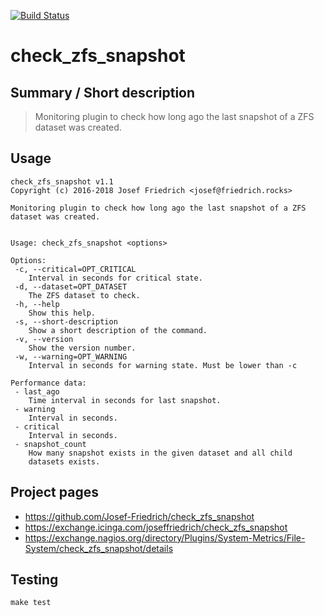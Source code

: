 [![Build Status](https://travis-ci.org/Josef-Friedrich/check_zfs_snapshot.svg?branch=master)](https://travis-ci.org/Josef-Friedrich/check_zfs_snapshot)

# check_zfs_snapshot


## Summary / Short description

> Monitoring plugin to check how long ago the last snapshot of a ZFS dataset was created.

## Usage

```
check_zfs_snapshot v1.1
Copyright (c) 2016-2018 Josef Friedrich <josef@friedrich.rocks>

Monitoring plugin to check how long ago the last snapshot of a ZFS dataset was created.


Usage: check_zfs_snapshot <options>

Options:
 -c, --critical=OPT_CRITICAL
    Interval in seconds for critical state.
 -d, --dataset=OPT_DATASET
    The ZFS dataset to check.
 -h, --help
    Show this help.
 -s, --short-description
    Show a short description of the command.
 -v, --version
    Show the version number.
 -w, --warning=OPT_WARNING
    Interval in seconds for warning state. Must be lower than -c

Performance data:
 - last_ago
    Time interval in seconds for last snapshot.
 - warning
    Interval in seconds.
 - critical
    Interval in seconds.
 - snapshot_count
    How many snapshot exists in the given dataset and all child
    datasets exists.

```

## Project pages

* https://github.com/Josef-Friedrich/check_zfs_snapshot
* https://exchange.icinga.com/joseffriedrich/check_zfs_snapshot
* https://exchange.nagios.org/directory/Plugins/System-Metrics/File-System/check_zfs_snapshot/details

## Testing

```
make test
```

